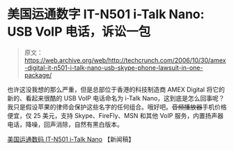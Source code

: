 # 美国运通数字 IT-N501 i-Talk Nano: USB VoIP 电话，诉讼一包

> 原文：<https://web.archive.org/web/http://techcrunch.com/2006/10/30/amex-digital-it-n501-i-talk-nano-usb-skype-phone-lawsuit-in-one-package/>

也许这没我想的那么严重，但是总部位于香港的科技制造商 AMEX Digital 将它的新的、看起来很酷的 USB VoIP 电话命名为 i-Talk Nano，这到底是怎么回事呢？我只是假设苹果的律师会保护这些名字的任何组合。哦好吧。~~音频播放器~~手机价格便宜，仅 25 美元，支持 Skype、FireFly、MSN 和其他 VoIP 服务，内置扬声器电话，降噪，回声消除，自然有黑白版本。

[美国运通数码 IT-N501 i-Talk Nano](https://web.archive.org/web/20140501211205/http://www.amexdigital.com/Press_Release-E_IT-N501.htm) 【新闻稿】